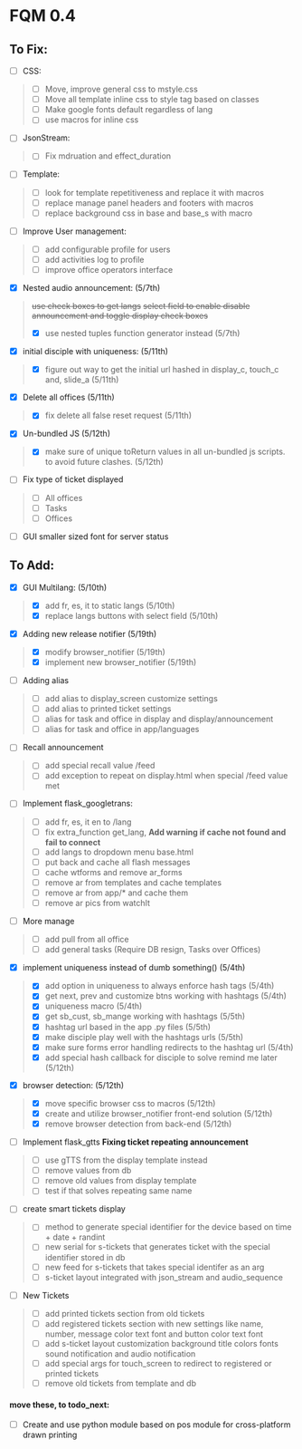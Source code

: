 # FQM 0.4

## To Fix:

- [ ] CSS:
> - [ ] Move, improve general css to mstyle.css
> - [ ] Move all template inline css to style tag based on classes
> - [ ] Make google fonts default regardless of lang
> - [ ] use macros for inline css

- [ ] JsonStream:
> - [ ] Fix mdruation and effect_duration

- [ ] Template:
> - [ ] look for template repetitiveness and replace it with macros
> - [ ] replace manage panel headers and footers with macros
> - [ ] replace background css in base and base_s with macro

- [ ] Improve User management:
> - [ ] add configurable profile for users
> - [ ] add activities log to profile
> - [ ] improve office operators interface

- [x] Nested audio announcement: (5/7th)
> ~~use check boxes to get langs~~
> ~~select field to enable disable announcement and toggle display check boxes~~
> - [x] use nested tuples function generator instead (5/7th)

- [x] initial disciple with uniqueness: (5/11th)
> - [x] figure out way to get the initial url hashed in display_c, touch_c and, slide_a (5/11th)

- [x] Delete all offices (5/11th)
> - [x] fix delete all false reset request (5/11th)

- [x] Un-bundled JS (5/12th)
> - [x] make sure of unique toReturn values in all un-bundled js scripts. to avoid future clashes. (5/12th)

- [ ] Fix type of ticket displayed
> - [ ] All offices
> - [ ] Tasks
> - [ ] Offices

- [ ] GUI smaller sized font for server status


## To Add:

- [x] GUI Multilang: (5/10th)
> - [x] add fr, es, it to static langs (5/10th)
> - [x] replace langs buttons with select field (5/10th)

- [x] Adding new release notifier (5/19th)
> - [x] modify browser_notifier (5/19th)
> - [x] implement new browser_notifier (5/19th)

- [ ] Adding alias
> - [ ] add alias to display_screen customize settings
> - [ ] add alias to printed ticket settings
> - [ ] alias for task and office in display and display/announcement
> - [ ] alias for task and office in app/languages

- [ ] Recall announcement
> - [ ] add special recall value /feed
> - [ ] add exception to repeat on display.html when special /feed value met

- [ ] Implement flask_googletrans:
> - [ ] add fr, es, it en to /lang
> - [ ] fix extra_function get_lang, __Add warning if cache not found and fail to connect__
> - [ ] add langs to dropdown menu base.html
> - [ ] put back and cache all flash messages
> - [ ] cache wtforms and remove ar_forms
> - [ ] remove ar from templates and cache templates
> - [ ] remove ar from app/* and cache them
> - [ ] remove ar pics from watchIt


- [ ] More manage
> - [ ] add pull from all office
> - [ ] add general tasks (Require DB resign, Tasks over Offices)

- [x] implement uniqueness instead of dumb something() (5/4th)
> - [x] add option in uniqueness to always enforce hash tags (5/4th)
> - [x] get next, prev and customize btns working with hashtags (5/4th)
> - [x] uniqueness macro (5/4th)
> - [x] get sb_cust, sb_mange working with hashtags (5/5th)
> - [x] hashtag url based in the app .py files (5/5th)
> - [x] make disciple play well with the hashtags urls (5/5th)
> - [x] make sure forms error handling redirects to the hashtag url (5/4th)
> - [x] add special hash callback for disciple to solve remind me later (5/12th)

- [x] browser detection: (5/12th)
> - [x] move specific browser css to macros (5/12th)
> - [x] create and utilize browser_notifier front-end solution (5/12th)
> - [x] remove browser detection from back-end (5/12th)

- [ ] Implement flask_gtts **Fixing ticket repeating announcement**
> - [ ] use gTTS from the display template instead
> - [ ] remove values from db
> - [ ] remove old values from display template
> - [ ] test if that solves repeating same name

- [ ] create smart tickets display
> - [ ] method to generate special identifier for the device based on time + date + randint
> - [ ] new serial for s-tickets that generates ticket with the special identifier stored in db
> - [ ] new feed for s-tickets that takes special identifer as an arg
> - [ ] s-ticket layout integrated with json_stream and audio_sequence 

- [ ] New Tickets
> - [ ] add printed tickets section from old tickets
> - [ ] add registered tickets section with new settings like name, number, message color text font and button color text font
> - [ ] add s-ticket layout customization background title colors fonts sound notification and audio notification
> - [ ] add special args for touch_screen to redirect to registered or printed tickets
> - [ ] remove old tickets from template and db

#### move these, to todo_next:

- [ ] Create and use python module based on pos module for cross-platform drawn printing
